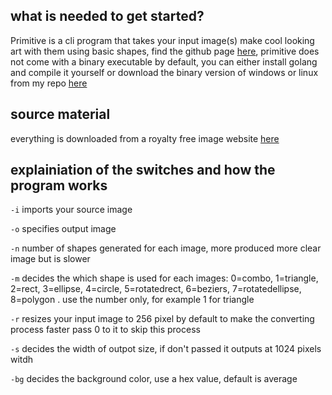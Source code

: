 ## what is needed to get started?
Primitive is a cli program that takes your input image(s) make cool looking art with them using basic shapes, find the github page [here](https://github.com/fogleman/primitive), 
primitive does not come with a binary executable by default, you can either install golang and compile it yourself or download the binary version of windows or linux from my repo [here](https://github.com/junguler/easy-primitive-batch)

## source material
everything is downloaded from a royalty free image website [here](https://free-images.com/)

## explainiation of the switches and how the program works
`-i` imports your source image

`-o` specifies output image

`-n` number of shapes generated for each image, more produced more clear image but is slower

`-m` decides the which shape is used for each images: 0=combo, 1=triangle, 2=rect, 3=ellipse, 4=circle, 5=rotatedrect, 6=beziers, 7=rotatedellipse, 8=polygon . use the number only, for example 1 for triangle

`-r` resizes your input image to 256 pixel by default to make the converting process faster pass 0 to it to skip this process

`-s` decides the width of outpot size, if don't passed it outputs at 1024 pixels witdh

`-bg` decides the background color, use a hex value, default is average
